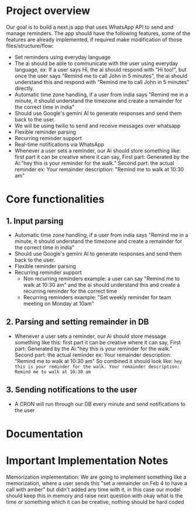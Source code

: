 # Project overview
Our goal is to build a next.js app that uses WhatsApp API to send and manage reminders. The app should have the following features, some of the features are already implemented, if required make modification of those files/structure/flow:

- Set reminders using everyday language
- The ai should be able to communicate with the user using everyday language,
ex: If a user says Hi, the ai should respond with "Hi too!", but once the user says "Remind me to call John in 5 minutes", the ai should understand this and respond with "Remind me to call John in 5 minutes" directly.
- Automatic time zone handling, if a user from india says "Remind me in a minute, it should understand the timezone and create a remainder for the correct time in india"
- Should use Google's gemini AI to generate responses and send them back to the user.
- We will be using twilio to send and receive messages over whatsapp
- Flexible reminder parsing
- Recurring reminder support
- Real-time notifications via WhatsApp
- Whenever a user sets a reminder, our Ai should store something like:
first part it can be creative where it can say, 
First part: Generated by the Ai:"hey this is your reminder for the walk."
Second part: the actual reminder ex: Your remainder description: "Remind me to walk at 10:30 am"

# Core functionalities
## 1. Input parsing

- Automatic time zone handling, if a user from india says "Remind me in a minute, it should understand the timezone and create a remainder for the correct time in india"
- Should use Google's gemini AI to generate responses and send them back to the user.
- Flexible reminder parsing
- Recurring reminder support
  - Non recurring reminders example: a user can say "Remind me to walk at 10:30 am" and the ai should understand this and create a recurring reminder for the correct time
  - Recurring reminders example: "Set weekly reminder for team meeting on Monday at 10am"

## 2. Parsing and setting remainder in DB

- Whenever a user sets a reminder, our Ai should store message something like this:
first part it can be creative where it can say, 
First part: Generated by the Ai:"hey this is your reminder for the walk."
Second part: the actual reminder ex: Your remainder description: "Remind me to walk at 10:30 am"
So combined it should look like:
`hey this is your reminder for the walk.
Your remainder description: Remind me to walk at 10:30 am`

## 3. Sending notifications to the user
- A CRON will run through our DB every minute and send notifications to the user

# Documentation

# Important Implementation Notes

Memorization implementation:
We are going to implement something like a memorization, where a user sends this "set a remainder on Feb 4 to have a call with amber" but didn't added any time with it, in this case our model should keep this in memory and raise next question with okay what is the time or something which it can be creative, nothing should be hard coded